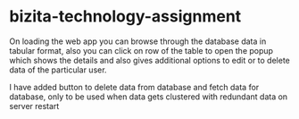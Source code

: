 # bizita-technology-assignment

On loading the web app you can browse through the database data in tabular format, also you can click on row of the table to open the popup which shows the details and also gives additional options to edit or to delete data of the particular user.

I have added button to delete data from database and fetch data for database, only to be used when data gets clustered with redundant data on server restart
